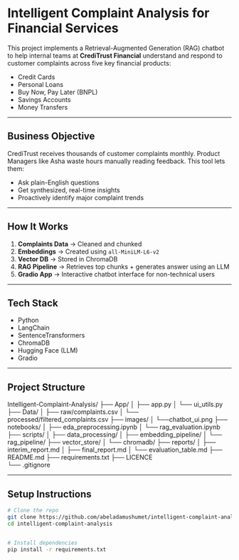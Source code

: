 # Intelligent Complaint Analysis for Financial Services

This project implements a Retrieval-Augmented Generation (RAG) chatbot to help internal teams at **CrediTrust Financial** understand and respond to customer complaints across five key financial products:

- Credit Cards  
- Personal Loans  
- Buy Now, Pay Later (BNPL)  
- Savings Accounts  
- Money Transfers  

---

## Business Objective

CrediTrust receives thousands of customer complaints monthly. Product Managers like Asha waste hours manually reading feedback. This tool lets them:

- Ask plain-English questions  
- Get synthesized, real-time insights  
- Proactively identify major complaint trends  

---

## How It Works

1. **Complaints Data** → Cleaned and chunked  
2. **Embeddings** → Created using `all-MiniLM-L6-v2`  
3. **Vector DB** → Stored in ChromaDB  
4. **RAG Pipeline** → Retrieves top chunks + generates answer using an LLM  
5. **Gradio App** → Interactive chatbot interface for non-technical users

---

## Tech Stack

- Python
- LangChain
- SentenceTransformers
- ChromaDB
- Hugging Face (LLM)
- Gradio

---

## Project Structure

Intelligent-Complaint-Analysis/
├── App/
│ ├── app.py
│ └── ui_utils.py
├── Data/
│ ├── raw/complaints.csv
│ └── processed/filtered_complaints.csv
├── images/ 
│ └──chatbot_ui.png
├── notebooks/
│ ├── eda_preprocessing.ipynb
│ └── rag_evaluation.ipynb
├── scripts/
│ ├── data_processing/
│ ├── embedding_pipeline/
│ └── rag_pipeline/
├── vector_store/
│ └── chromadb/
├── reports/
│ ├── interim_report.md
│ ├── final_report.md
│ └── evaluation_table.md 
├── README.md
├── requirements.txt
├── LICENCE  
└── .gitignore 


---

## Setup Instructions

```bash
# Clone the repo
git clone https://github.com/abeladamushumet/intelligent-complaint-analysis.git
cd intelligent-complaint-analysis


# Install dependencies
pip install -r requirements.txt